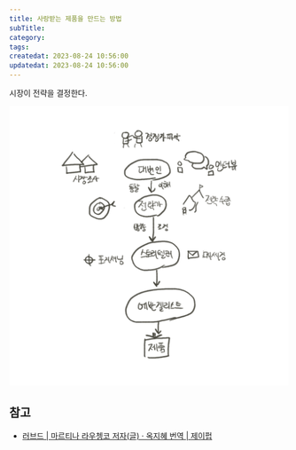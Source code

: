 ```yaml
---
title: 사랑받는 제품을 만드는 방법
subTitle:
category:
tags:
createdat: 2023-08-24 10:56:00
updatedat: 2023-08-24 10:56:00
---
```


시장이 전략을 결정한다.

![](/images/loved.png)

## 참고

- [러브드 \| 마르티나 라우쳉코 저자(글) · 옥지혜 번역 \| 제이펍](https://product.kyobobook.co.kr/detail/S000203108865)
